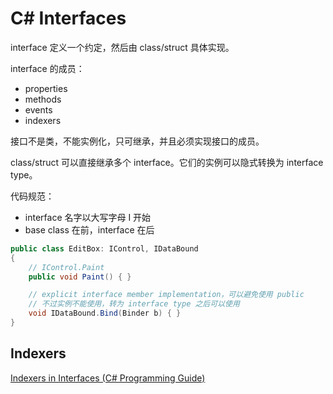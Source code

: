 # C# Interfaces

interface 定义一个约定，然后由 class/struct 具体实现。

interface 的成员：

- properties
- methods
- events
- indexers

接口不是类，不能实例化，只可继承，并且必须实现接口的成员。

class/struct 可以直接继承多个 interface。它们的实例可以隐式转换为 interface type。

代码规范：

- interface 名字以大写字母 I 开始
- base class 在前，interface 在后

```cs
public class EditBox: IControl, IDataBound
{
    // IControl.Paint
    public void Paint() { }

    // explicit interface member implementation，可以避免使用 public
    // 不过实例不能使用，转为 interface type 之后可以使用
    void IDataBound.Bind(Binder b) { }
}
```

## Indexers

[Indexers in Interfaces (C# Programming Guide)](https://docs.microsoft.com/en-us/dotnet/csharp/programming-guide/indexers/indexers-in-interfaces)

